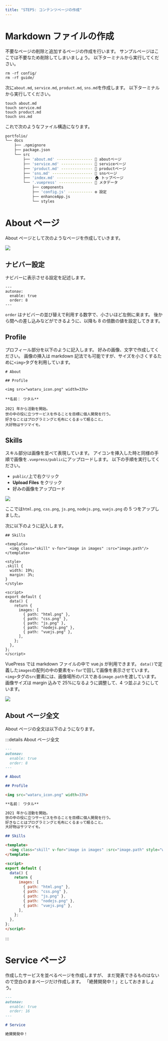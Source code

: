 ```yaml
---
title: "STEP5: コンテンツページの作成"
---
```


# Markdown ファイルの作成

不要なページの削除と追加するページの作成を行います。
サンプルページはここでは不要なため削除してしまいましょう。
以下ターミナルから実行してください。

```properties:~/work/portfolio/docs/src/
rm -rf config/
rm -rf guide/
```

次に`about.md`, `service.md`, `product.md`, `sns.md`を作成します。
以下ターミナルから実行してください。

```properties:~/work/portfolio/docs/src/
touch about.md
touch service.md
touch product.md
touch sns.md
```

これで次のようなファイル構造になります。

```sh
portfolio/
└── docs
    ├── .npmignore
    ├── package.json
    └── src
        ├── 'about.md' ---------------- 📄 aboutページ
        ├── 'service.md' -------------- 📄 serviceページ
        ├── 'product.md' -------------- 📄 productページ
        ├── 'sns.md' ------------------ 📄 snsページ
        ├── 'index.md' ---------------- 🏠 トップページ
        └── '.vuepress' --------------- 📗 メタデータ
            ├── components
            ├── 'config.js' ----------- ⚙️ 設定
            ├── enhanceApp.js
            └── styles
```

# About ページ

About ページとして次のようなページを作成していきます。

![](https://github.com/wataru72v/zenn/raw/main/books/wataru72v-vuepress-portfolio/image/aboutpage.png?version=1)

## ナビバー設定

ナビバーに表示させる設定を記述します。

```markdown:~/work/portfolio/docs/src/about.md(抜粋)
---
autonav:
  enable: true
  order: 8
---
```

`order` はナビバーの並び替えで利用する数字で、小さいほど左側に来ます。
後から間への差し込みなどができるように、以降も 8 の倍数の値を設定してきます。

## Profile

プロフィール部分を以下のように記入します。
好みの画像、文字で作成してください。
画像の挿入は markdown 記法でも可能ですが、サイズを小さくするために`<img>`タグを利用しています。

```markdown:~/work/portfolio/docs/src/about.md(抜粋)
# About

## Profile

<img src="wataru_icon.png" width=33%>

**名前： ワタル**

2021 年から活動を開始。
世の中の役に立つサービスを作ることを目標に個人開発を行う。
好きなことはプログラミングと毛布にくるまって眠ること。
大好物はサツマイモ。
```

## Skills

スキル部分は画像を並べて表現しています。
アイコンを挿入した時と同様の手順で画像を`.vuepress/public`にアップロードします。
以下の手順を実行してください。

- `public/`上で右クリック
- **Upload Files** をクリック
- 好みの画像をアップロード

![](https://github.com/wataru72v/zenn/raw/main/books/wataru72v-vuepress-portfolio/image/modimage.png?version=1)

ここでは`html.png`, `css.png`, `js.png`, `nodejs.png`, `vuejs.png` の 5 つをアップしました。

次に以下のように記入します。

```markdown:~/work/portfolio/docs/src/about.md(抜粋)
## Skills

<template>
  <img class="skill" v-for="image in images" :src="image.path"/>
</template>

<style>
.skill {
  width: 19%;
  margin: 3%;
}
</style>

<script>
export default {
  data() {
    return {
      images: [
        { path: "html.png" },
        { path: "css.png" },
        { path: "js.png" },
        { path: "nodejs.png" },
        { path: "vuejs.png" },
      ],
    };
  },
};
</script>
```

VuePress では markdown ファイルの中で vue.js が利用できます。
`data()`で定義した`images`の配列の中の要素を`v-for`で回して画像を表示させています。
`<img>`タグの`src`要素には、画像場所のパスである`image.path`を渡しています。
画像サイズは margin 込みで 25%になるように調整して、4 つ並ぶようにしています。

![](https://github.com/wataru72v/zenn/raw/main/books/wataru72v-vuepress-portfolio/image/skill.png?version=1)

## About ページ全文

About ページの全文は以下のようになります。

:::details About ページ全文

```markdown:~/work/portfolio/docs/src/about.md
---
autonav:
  enable: true
  order: 8
---

# About

## Profile

<img src="wataru_icon.png" width=33%>

**名前： ワタル**

2021 年から活動を開始。
世の中の役に立つサービスを作ることを目標に個人開発を行う。
好きなことはプログラミングと毛布にくるまって眠ること。
大好物はサツマイモ。

## Skills

<template>
  <img class="skill" v-for="image in images" :src="image.path" style="width: 19%; margin: 3%;"/>
</template>

<script>
export default {
  data() {
    return {
      images: [
        { path: "html.png" },
        { path: "css.png" },
        { path: "js.png" },
        { path: "nodejs.png" },
        { path: "vuejs.png" },
      ],
    };
  },
};
</script>
```

:::

# Service ページ

作成したサービスを並べるページを作成しますが、
まだ発表できるものはないので空白のままページだけ作成します。
「絶賛開発中！」としておきましょう。

```markdown:~/work/portfolio/docs/src/service.md
---
autonav:
  enable: true
  order: 16
---

# Service

絶賛開発中！
```
